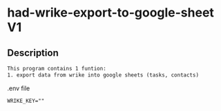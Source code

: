 # had-wrike-export-to-google-sheet V1

## Description

```.txt
This program contains 1 funtion:
1. export data from wrike into google sheets (tasks, contacts)
```

.env file

```.env
WRIKE_KEY=""
```
